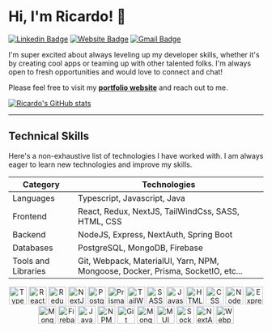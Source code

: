 <h1>Hi, I'm Ricardo! 👋</h1>

[![Linkedin Badge](https://img.shields.io/badge/-ricardo-blue?style=flat&logo=Linkedin&logoColor=white&link=https://www.linkedin.com)](https://www.linkedin.com/in/ricardocamachomireles/)
[![Website Badge](https://img.shields.io/badge/-ricardo.camacho.dev-47CCCC?style=flat&logo=Google-Chrome&logoColor=white&link=https://ricardo-camacho.dev)](https://ricardo-camacho.dev)
[![Gmail Badge](https://img.shields.io/badge/-ricmireles7-c14438?style=flat&logo=Gmail&logoColor=white&link=mailto:ricmireles7@gmail.com@gmail.com)](mailto:ricmireles7@gmail.com)

I'm super excited about always leveling up my developer skills, whether it's by creating cool apps or teaming up with other talented folks. I'm always open to fresh opportunities and would love to connect and chat!

Please feel free to visit my [**portfolio website**](https://www.ricardo-camacho.dev/) and reach out to me.


[![Ricardo's GitHub stats](https://github-readme-stats.vercel.app/api?username=rcamach7&hide=stars&count_private=true&show_icons=true&theme=apprentice)](https://github.com/anuraghazra/github-readme-stats)

---
 
## Technical Skills

Here's a non-exhaustive list of technologies I have worked with. I am always eager to learn new technologies and improve my skills.

| Category            | Technologies                                               |
|---------------------|------------------------------------------------------------|
| Languages           | Typescript, Javascript, Java                               |
| Frontend            | React, Redux, NextJS, TailWindCss, SASS, HTML, CSS         |
| Backend             | NodeJS, Express, NextAuth, Spring Boot                     |
| Databases           | PostgreSQL, MongoDB, Firebase                              |
| Tools and Libraries | Git, Webpack, MaterialUI, Yarn, NPM, Mongoose, Docker, Prisma, SocketIO, etc... |

<p align="center">
  <img src="https://res.cloudinary.com/de2ymful4/image/upload/v1652491477/main-portfolio/tech-skills/typescript_v3ztli.png" width="35" height="35" alt="Typescript" />
  <img src="https://res.cloudinary.com/de2ymful4/image/upload/v1648514838/main-portfolio/animated-logos/react-anim_jqtsxo.gif" width="35" height="35" alt="React" />
  <img src="https://res.cloudinary.com/de2ymful4/image/upload/v1656116643/main-portfolio/tech-skills/redux_rbbutz.png" width="35" height="35" alt="Redux" />
  <img src="https://res.cloudinary.com/de2ymful4/image/upload/v1660605410/main-portfolio/tech-skills/nextjs_mf7wiy.png" width="35" height="35" alt="NextJs" />
  <img src="https://res.cloudinary.com/de2ymful4/image/upload/v1680828474/main-portfolio/tech-skills/posgre_earnut.webp" width="35" height="35" alt="PostgreSQL" />
  <img src="https://res.cloudinary.com/de2ymful4/image/upload/v1680828474/main-portfolio/tech-skills/prisma_pqxhjx.png" width="35" height="35" alt="Prisma" />
  <img src="https://res.cloudinary.com/de2ymful4/image/upload/v16505449/main-portfolio/tech-skills/tailwind_oezbcn.png" width="35" height="35" alt="TailWindCss" />
  <img src="https://res.cloudinary.com/de2ymful4/image/upload/v1648515099/main-portfolio/animated-logos/sass-animated_lhind3.gif" width="35" height="35" alt="SASS" />
  <img src="https://res.cloudinary.com/de2ymful4/image/upload/v1648514837/main-portfolio/animated-logos/js-anim_pxxk0j.gif" width="35" height="35" alt="Javascript" />
  <img src="https://res.cloudinary.com/de2ymful4/image/upload/v1648514837/main-portfolio/animated-logos/html-anim_pel2zj.gif" width="35" height="35" alt="HTML" />
  <img src="https://res.cloudinary.com/de2ymful4/image/upload/v1648514837/main-portfolio/animated-logos/css-anim_cwgnx2.gif" width="35" height="35" alt="CSS" />
  <img src="https://res.cloudinary.com/de2ymful4/image/upload/v1646101318/main-portfolio/tech-skills/node_lzpvq6.png" width="35" height="35" alt="NodeJS" />
  <img src="https://res.cloudinary.com/de2ymful4/image/upload/v1647634998/main-portfolio/tech-skills/express_ibtfvl.png" width="35" height="35" alt="Express" />
  <img src="https://res.cloudinary.com/de2ymful4/image/upload/v1646101239/main-portfolio/tech-skills/mongodb_r1xhyn.png" width="35" height="35" alt="MongoDB" />
  <img src="https://res.cloudinary.com/de2ymful4/image/upload/v1646273705/main-portfolio/tech-skills/firebase_igurdi.png" width="35" height="35" alt="Firebase" />
  <img src="https://res.cloudinary.com/de2ymful4/image/upload/v1646100628/main-portfolio/tech-skills/java_ilp3ec.png" width="35" height="35" alt="Java" />
  <img src="https://res.cloudinary.com/de2ymful4/image/upload/v1646099327/main-portfolio/tech-skills/npm_xh0kkl.png" width="35" height="35" alt="NPM" />
  <img src="https://res.cloudinary.com/de2ymful4/image/upload/v1646100087/main-portfolio/tech-skills/git_wjkubp.png" width="35" height="35" alt="Git" />
  <img src="https://res.cloudinary.com/de2ymful4/image/upload/v1655170119/main-portfolio/tech-skills/mongoose_mdbxkq.png" width="35" height="35" alt="Mongoose" />
  <img src="https://res.cloudinary.com/de2ymful4/image/upload/v1655232059/main-portfolio/tech-skills/mui_p9jh58.png" width="35" height="35" alt="MUI" />
  <img src="https://res.cloudinary.com/de2ymful4/image/upload/v1655159498/main-portfolio/tech-skills/socketio_jkkj1u.png" width="35" height="35" alt="SocketIO" />
  <img src="https://res.cloudinary.com/de2ymful4/image/upload/v1660605915/main-portfolio/tech-skills/nextAuth_crkr2f.png" width="35" height="35" alt="NextAuth" />
  <img src="https://res.cloudinary.com/de2ymful4/image/upload/v1657829723/main-portfolio/tech-skills/webpack_ndbbat.png" width="35" height="35" alt="Webpack" />
</p>